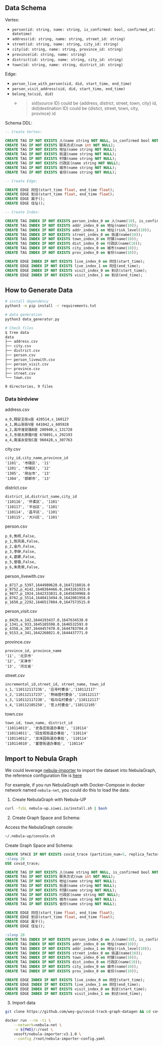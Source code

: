 
## Data Schema

Vertex:
- `person(id: string, name: string, is_confirmed: bool, confirmed_at: datetime)`
- `address(id: string, name: string, street_id: string)`
- `street(id: string, name: string, city_id: string)`
- `city(id: string, name: string, province_id: string)`
- `province(id: string, name: string)`
- `district(id: string, name: string, city_id: string)`
- `town(id: string, name: string, district_id: string)`

Edge:
- `person_live_with_person(sid, did, start_time, end_time)`
- `person_visit_address(sid, did, start_time, end_time)`
- `belong_to(sid, did)`
  - > sid(source ID) could be {address, district, street, town, city} id, did(destination ID) could be {distict, street, town, city, province} id
  
Schema DDL:

```sql
-- Create Vertex:

CREATE TAG IF NOT EXISTS 人(name string NOT NULL, is_confirmed bool NOT NULL);
CREATE TAG IF NOT EXISTS 联系方式(num int NOT NULL);
CREATE TAG IF NOT EXISTS 地址(name string NOT NULL);
CREATE TAG IF NOT EXISTS 街道(name string NOT NULL);
CREATE TAG IF NOT EXISTS 村镇(name string NOT NULL);
CREATE TAG IF NOT EXISTS 行政区(name string NOT NULL);
CREATE TAG IF NOT EXISTS 城市(name string NOT NULL);
CREATE TAG IF NOT EXISTS 省份(name string NOT NULL);

-- Create Edge:

CREATE EDGE 同住(start_time float, end_time float);
CREATE EDGE 到访(start_time float, end_time float);
CREATE EDGE 属于();
CREATE EDGE 住址();

-- Create Index: 

CREATE TAG INDEX IF NOT EXISTS person_index_0 on 人(name(10), is_confirmed);
CREATE TAG INDEX IF NOT EXISTS addr_index_0 on 地址(name(10));
CREATE TAG INDEX IF NOT EXISTS addr_index_1 on 地址(risk_level(10));
CREATE TAG INDEX IF NOT EXISTS street_index_0 on 街道(name(10));
CREATE TAG INDEX IF NOT EXISTS town_index_0 on 村镇(name(10));
CREATE TAG INDEX IF NOT EXISTS dist_index_0 on 行政区(name(10));
CREATE TAG INDEX IF NOT EXISTS city_index_0 on 城市(name(10));
CREATE TAG INDEX IF NOT EXISTS prov_index_0 on 省份(name(10));

CREATE EDGE INDEX IF NOT EXISTS live_index_0 on 同住(start_time);
CREATE EDGE INDEX IF NOT EXISTS live_index_1 on 同住(end_time);
CREATE EDGE INDEX IF NOT EXISTS visit_index_0 on 到访(start_time);
CREATE EDGE INDEX IF NOT EXISTS visit_index_1 on 到访(end_time); 
```

## How to Generate Data

```bash
# install dependency
python3 -m pip install -r requirements.txt

# data generation
python3 data_generator.py

# Check files
$ tree data
data
├── address.csv
├── city.csv
├── district.csv
├── person.csv
├── person_livewith.csv
├── person_visit.csv
├── province.csv
├── street.csv
└── town.csv

0 directories, 9 files
```

### Data birdview

address.csv

```csv
a_0,翔安王街x座 420514,s_160127
a_1,房山张街V座 641042,s_605928
a_2,高坪淮安路B座 280940,s_131728
a_3,东丽太原路Y座 678891,s_292193
a_4,南溪永安街C座 960428,s_307763
```

city.csv

```csv
city_id,city_name,province_id
'1101', '市辖区', '11'
'1201', '市辖区', '12'
'1305', '邢台市', '13'
'1304', '邯郸市', '13'
```

district.csv

```csv
district_id,district_name,city_id
'110116', '怀柔区', '1101'
'110117', '平谷区', '1101'
'110114', '昌平区', '1101'
'110115', '大兴区', '1101'
```

 person.csv

```csv
p_0,焦明,False,
p_1,陈凤英,False,
p_2,金丹,False,
p_3,李婷,False,
p_4,葛娜,False,
p_5,曾璐,False,
p_6,朱秀荣,False,
```

person_livewith.csv

```csv
p_8717,p_5397,1644980628.0,1647218816.0
p_8752,p_4142,1640384466.0,1643261933.0
p_9877,p_1924,1642333831.0,1645039968.0
p_8762,p_5514,1640413494.0,1642081958.0
p_1650,p_2292,1646517804.0,1647573515.0
```

person_visit.csv

```csv
p_8429,a_142,1644193437.0,1647634538.0
p_1341,a_933,1645185598.0,1646532593.0
p_4358,a_387,1644457470.0,1644783704.0
p_9153,a_341,1642268021.0,1644437771.0
```

province.csv

```csv
province_id, province_name
'11', '北京市'
'12', '天津市'
'13', '河北省'
```

street.csv

```csv
incremental_id,street_id, street_name, town_id
s_1,'110112117236', '应寺村委会','110112117'
s_2,'110112117237', '熬硝营村委会','110112117'
s_3,'110112117238', '临沟屯村委会','110112117'
s_4,'110112105250', '苍上村委会','110112105'
```

town.csv

```csv
town_id, town_name, district_id
'110114013', '史各庄街道办事处', '110114'
'110114011', '回龙观街道办事处', '110114'
'110114012', '龙泽园街道办事处', '110114'
'110114010', '霍营街道办事处', '110114'
```


## Import to Nebula Graph

We could leverage [nebula-importer](https://github.com/vesoft-inc/nebula-importer) to import the dataset into NebulaGraph, the reference configuration file is [here](https://github.com/wey-gu/covid-track-graph-datagen/blob/main/nebula-importer-config.yaml)

For example, if you run NebulaGraph with Docker-Compose in docker network named `nebula-net`, you could do this to load the data:

1. Create NebulaGraph with Nebula-UP

```bash
curl -fsSL nebula-up.siwei.io/install.sh | bash
```

2. Create Graph Space and Schema:

Access the NebulaGraph console:

```bash
~/.nebula-up/console.sh
```
Create Graph Space and Schema:

```sql
CREATE SPACE IF NOT EXISTS covid_trace (partition_num=5, replica_factor=1, vid_type=FIXED_STRING(32));
:sleep 20
USE covid_trace;

CREATE TAG IF NOT EXISTS 人(name string NOT NULL, is_confirmed bool NOT NULL);
CREATE TAG IF NOT EXISTS 联系方式(num int NOT NULL);
CREATE TAG IF NOT EXISTS 地址(name string NOT NULL);
CREATE TAG IF NOT EXISTS 街道(name string NOT NULL);
CREATE TAG IF NOT EXISTS 村镇(name string NOT NULL);
CREATE TAG IF NOT EXISTS 行政区(name string NOT NULL);
CREATE TAG IF NOT EXISTS 城市(name string NOT NULL);
CREATE TAG IF NOT EXISTS 省份(name string NOT NULL);

CREATE EDGE 同住(start_time float, end_time float);
CREATE EDGE 到访(start_time float, end_time float);
CREATE EDGE 属于();
CREATE EDGE 住址();

:sleep 20
CREATE TAG INDEX IF NOT EXISTS person_index_0 on 人(name(10), is_confirmed);
CREATE TAG INDEX IF NOT EXISTS addr_index_0 on 地址(name(10));
CREATE TAG INDEX IF NOT EXISTS addr_index_1 on 地址(risk_level(10));
CREATE TAG INDEX IF NOT EXISTS street_index_0 on 街道(name(10));
CREATE TAG INDEX IF NOT EXISTS town_index_0 on 村镇(name(10));
CREATE TAG INDEX IF NOT EXISTS dist_index_0 on 行政区(name(10));
CREATE TAG INDEX IF NOT EXISTS city_index_0 on 城市(name(10));
CREATE TAG INDEX IF NOT EXISTS prov_index_0 on 省份(name(10));

CREATE EDGE INDEX IF NOT EXISTS live_index_0 on 同住(start_time);
CREATE EDGE INDEX IF NOT EXISTS live_index_1 on 同住(end_time);
CREATE EDGE INDEX IF NOT EXISTS visit_index_0 on 到访(start_time);
CREATE EDGE INDEX IF NOT EXISTS visit_index_1 on 到访(end_time);
```

3. Import data

```bash
git clone https://github.com/wey-gu/covid-track-graph-datagen && cd covid-track-graph-datagen

docker run --rm -ti \
    --network=nebula-net \
    -v ${PWD}/:/root \
    vesoft/nebula-importer:v3.1.0 \
    --config /root/nebula-importer-config.yaml
```
